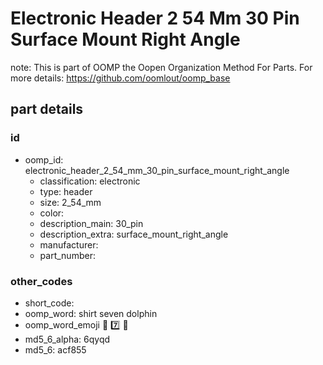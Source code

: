 # Electronic Header 2 54 Mm 30 Pin Surface Mount Right Angle  

note: This is part of OOMP the Oopen Organization Method For Parts. For more details: https://github.com/oomlout/oomp_base

##  part details





### id
* oomp_id: electronic_header_2_54_mm_30_pin_surface_mount_right_angle
  * classification: electronic
  * type: header
  * size: 2_54_mm
  * color: 
  * description_main: 30_pin
  * description_extra: surface_mount_right_angle
  * manufacturer: 
  * part_number: 

### other_codes
* short_code: 
* oomp_word: shirt seven dolphin
* oomp_word_emoji :shirt: :seven: :dolphin:
* md5_6_alpha: 6qyqd
* md5_6: acf855